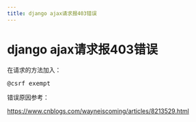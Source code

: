 ```yaml
---
title: django ajax请求报403错误
---
```


# django ajax请求报403错误

<p>在请求的方法加入：</p><pre class="brush:bash;toolbar:false">@csrf_exempt</pre><p>错误原因参考：<br/></p><p><a href="https://www.cnblogs.com/wayneiscoming/articles/8213529.html" target="_blank" textvalue="https://www.cnblogs.com/wayneiscoming/articles/8213529.html" rel="noopener">https://www.cnblogs.com/wayneiscoming/articles/8213529.html</a> </p><p><br/></p>


